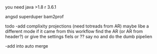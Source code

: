 you need java >1.8
r 3.6.1

angsd
superduper
bam2prof



todo
-add complixity projections (need totreads from AR)
maybe libe a different mode
if it came from this workflow find the AR (or AR from header?)
or give the settings fiels
or ?? say no and do the dumb pipelien 






-add into auto merge

